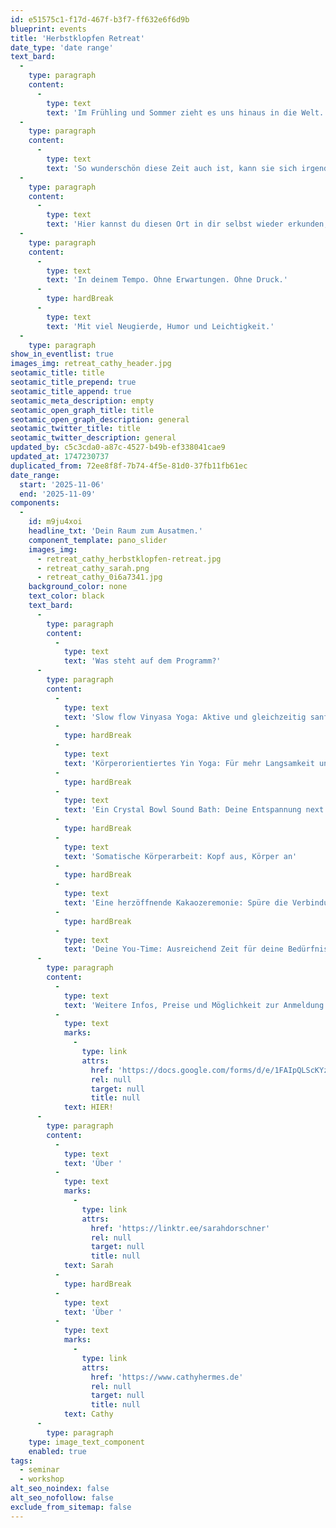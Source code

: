 ```yaml
---
id: e51575c1-f17d-467f-b3f7-ff632e6f6d9b
blueprint: events
title: 'Herbstklopfen Retreat'
date_type: 'date range'
text_bard:
  -
    type: paragraph
    content:
      -
        type: text
        text: 'Im Frühling und Sommer zieht es uns hinaus in die Welt. Die Tage sind lang. Wir selbst sind laut, bunt und voller Tatendrang.'
  -
    type: paragraph
    content:
      -
        type: text
        text: 'So wunderschön diese Zeit auch ist, kann sie sich irgendwann überwältigend anfühlen. Nach der aktiven Zeit des Sommers, lädt uns der Herbst zu ganz viel cozyness ein.'
  -
    type: paragraph
    content:
      -
        type: text
        text: 'Hier kannst du diesen Ort in dir selbst wieder erkunden, an dem du Ruhe, Frieden und Langsamkeit fühlst. Ganz liebevoll, individuell und achtsam. '
  -
    type: paragraph
    content:
      -
        type: text
        text: 'In deinem Tempo. Ohne Erwartungen. Ohne Druck.'
      -
        type: hardBreak
      -
        type: text
        text: 'Mit viel Neugierde, Humor und Leichtigkeit.'
  -
    type: paragraph
show_in_eventlist: true
images_img: retreat_cathy_header.jpg
seotamic_title: title
seotamic_title_prepend: true
seotamic_title_append: true
seotamic_meta_description: empty
seotamic_open_graph_title: title
seotamic_open_graph_description: general
seotamic_twitter_title: title
seotamic_twitter_description: general
updated_by: c5c3cda0-a87c-4527-b49b-ef338041cae9
updated_at: 1747230737
duplicated_from: 72ee8f8f-7b74-4f5e-81d0-37fb11fb61ec
date_range:
  start: '2025-11-06'
  end: '2025-11-09'
components:
  -
    id: m9ju4xoi
    headline_txt: 'Dein Raum zum Ausatmen.'
    component_template: pano_slider
    images_img:
      - retreat_cathy_herbstklopfen-retreat.jpg
      - retreat_cathy_sarah.png
      - retreat_cathy_0i6a7341.jpg
    background_color: none
    text_color: black
    text_bard:
      -
        type: paragraph
        content:
          -
            type: text
            text: 'Was steht auf dem Programm?'
      -
        type: paragraph
        content:
          -
            type: text
            text: 'Slow flow Vinyasa Yoga: Aktive und gleichzeitig sanfte Bewegungen'
          -
            type: hardBreak
          -
            type: text
            text: 'Körperorientiertes Yin Yoga: Für mehr Langsamkeit und Weite in deinem Körper'
          -
            type: hardBreak
          -
            type: text
            text: 'Ein Crystal Bowl Sound Bath: Deine Entspannung next level'
          -
            type: hardBreak
          -
            type: text
            text: 'Somatische Körperarbeit: Kopf aus, Körper an'
          -
            type: hardBreak
          -
            type: text
            text: 'Eine herzöffnende Kakaozeremonie: Spüre die Verbindung zu dir selbst'
          -
            type: hardBreak
          -
            type: text
            text: 'Deine You-Time: Ausreichend Zeit für deine Bedürfnisse'
      -
        type: paragraph
        content:
          -
            type: text
            text: 'Weitere Infos, Preise und Möglichkeit zur Anmeldung findest du '
          -
            type: text
            marks:
              -
                type: link
                attrs:
                  href: 'https://docs.google.com/forms/d/e/1FAIpQLScKYz2KUdHheco8EG3S7us67-B6Xg9qS5jbVhOlKUC0QEIU_A/viewform'
                  rel: null
                  target: null
                  title: null
            text: HIER!
      -
        type: paragraph
        content:
          -
            type: text
            text: 'Über '
          -
            type: text
            marks:
              -
                type: link
                attrs:
                  href: 'https://linktr.ee/sarahdorschner'
                  rel: null
                  target: null
                  title: null
            text: Sarah
          -
            type: hardBreak
          -
            type: text
            text: 'Über '
          -
            type: text
            marks:
              -
                type: link
                attrs:
                  href: 'https://www.cathyhermes.de'
                  rel: null
                  target: null
                  title: null
            text: Cathy
      -
        type: paragraph
    type: image_text_component
    enabled: true
tags:
  - seminar
  - workshop
alt_seo_noindex: false
alt_seo_nofollow: false
exclude_from_sitemap: false
---
```

